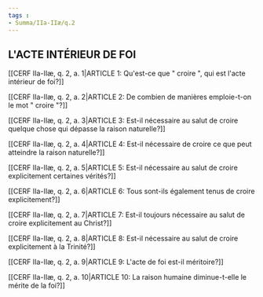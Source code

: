 ```yaml
---
tags : 
- Summa/IIa-IIæ/q.2
---
```


## L'ACTE INTÉRIEUR DE FOI

[[CERF IIa-IIæ, q. 2, a. 1|ARTICLE 1: Qu'est-ce que " croire ", qui est l'acte intérieur de foi?]]

[[CERF IIa-IIæ, q. 2, a. 2|ARTICLE 2: De combien de manières emploie-t-on le mot " croire "?]]

[[CERF IIa-IIæ, q. 2, a. 3|ARTICLE 3: Est-il nécessaire au salut de croire quelque chose qui dépasse la raison naturelle?]]

[[CERF IIa-IIæ, q. 2, a. 4|ARTICLE 4: Est-il nécessaire de croire ce que peut atteindre la raison naturelle?]]

[[CERF IIa-IIæ, q. 2, a. 5|ARTICLE 5: Est-il nécessaire au salut de croire explicitement certaines vérités?]]

[[CERF IIa-IIæ, q. 2, a. 6|ARTICLE 6: Tous sont-ils également tenus de croire explicitement?]]

[[CERF IIa-IIæ, q. 2, a. 7|ARTICLE 7: Est-il toujours nécessaire au salut de croire explicitement au Christ?]]

[[CERF IIa-IIæ, q. 2, a. 8|ARTICLE 8: Est-il nécessaire au salut de croire explicitement à la Trinité?]]

[[CERF IIa-IIæ, q. 2, a. 9|ARTICLE 9: L'acte de foi est-il méritoire?]]

[[CERF IIa-IIæ, q. 2, a. 10|ARTICLE 10: La raison humaine diminue-t-elle le mérite de la foi?]]

